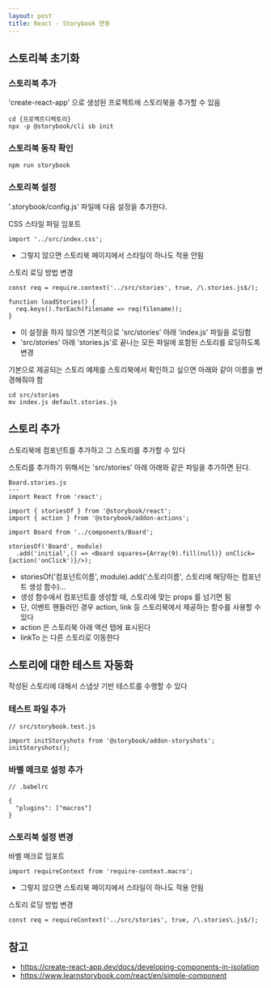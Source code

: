 ```yaml
---
layout: post
title: React - Storybook 연동
---
```



스토리북 초기화
---
### 스토리북 추가
'create-react-app' 으로 생성된 프로젝트에 스토리북을 추가할 수 있음
```
cd {프로젝트디렉토리}
npx -p @storybook/cli sb init
```

### 스토리북 동작 확인
```
npm run storybook
```

### 스토리북 설정
'.storybook/config.js' 파일에 다음 설정을 추가한다.

CSS 스타일 파일 임포트
```
import '../src/index.css';
```
* 그렇지 않으면 스토리북 페이지에서 스타일이 하나도 적용 안됨

스토리 로딩 방법 변경
```
const req = require.context('../src/stories', true, /\.stories.js$/);

function loadStories() {
  req.keys().forEach(filename => req(filename));
}
```
* 이 설정을 하지 않으면 기본적으로 'src/stories' 아래 'index.js' 파일을 로딩함
* 'src/stories' 아래 'stories.js'로 끝나는 모든 파일에 포함된 스토리를 로딩하도록 변경

기본으로 제공되는 스토리 예제를 스토리북에서 확인하고 싶으면 아래와 같이 이름을 변경해줘야 함
```
cd src/stories
mv index.js default.stories.js
```


스토리 추가
---
스토리북에 컴포넌트를 추가하고 그 스토리를 추가할 수 있다

스토리를 추가하기 위해서는 'src/stories' 아래 아래와 같은 파일을 추가하면 된다.
```
Board.stories.js
---
import React from 'react';

import { storiesOf } from '@storybook/react';
import { action } from '@storybook/addon-actions';

import Board from '../components/Board';

storiesOf('Board', module)
  .add('initial',() => <Board squares={Array(9).fill(null)} onClick={action('onClick')}/>);

```
* storiesOf('컴포넌트이름', module).add('스토리이름', 스토리에 해당하는 컴포넌트 생성 함수)...
* 생성 함수에서 컴포넌트를 생성할 때, 스토리에 맞는 props 를 넘기면 됨
* 단, 이벤트 핸들러인 경우 action, link 등 스토리북에서 제공하는 함수를 사용할 수 있다
* action 은 스토리북 아래 액션 탭에 표시된다
* linkTo 는 다른 스토리로 이동한다


스토리에 대한 테스트 자동화
---
작성된 스토리에 대해서 스냅샷 기반 테스트를 수행할 수 있다

### 테스트 파일 추가
```
// src/storybook.test.js

import initStoryshots from '@storybook/addon-storyshots';
initStoryshots();
```

### 바벨 메크로 설정 추가
```
// .babelrc

{
  "plugins": ["macros"]
}
```

### 스토리북 설정 변경
바벨 매크로 임포트
```
import requireContext from 'require-context.macro';
```
* 그렇지 않으면 스토리북 페이지에서 스타일이 하나도 적용 안됨

스토리 로딩 방법 변경
```
const req = requireContext('../src/stories', true, /\.stories\.js$/);
```


참고
---
* <https://create-react-app.dev/docs/developing-components-in-isolation>
* <https://www.learnstorybook.com/react/en/simple-component>
